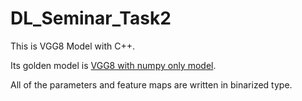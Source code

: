 # DL_Seminar_Task2

This is VGG8 Model with C++.

Its golden model is [VGG8 with numpy only model](https://github.com/SweetWeeds/DL_Seminar_Task2).

All of the parameters and feature maps are written in binarized type.
